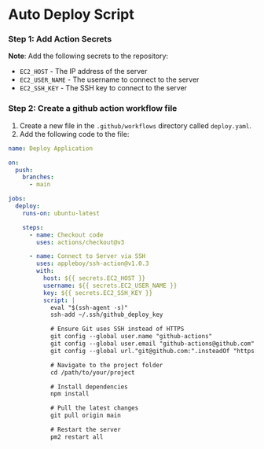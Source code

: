 # Auto Deploy Script

### Step 1: Add Action Secrets

**Note**: Add the following secrets to the repository:

- `EC2_HOST` - The IP address of the server
- `EC2_USER_NAME` - The username to connect to the server
- `EC2_SSH_KEY` - The SSH key to connect to the server

### Step 2: Create a github action workflow file

1. Create a new file in the `.github/workflows` directory called `deploy.yaml`.
2. Add the following code to the file:

```yaml
name: Deploy Application

on:
  push:
    branches:
      - main

jobs:
  deploy:
    runs-on: ubuntu-latest

    steps:
      - name: Checkout code
        uses: actions/checkout@v3

      - name: Connect to Server via SSH
        uses: appleboy/ssh-action@v1.0.3
        with:
          host: ${{ secrets.EC2_HOST }}
          username: ${{ secrets.EC2_USER_NAME }}
          key: ${{ secrets.EC2_SSH_KEY }}
          script: |
            eval "$(ssh-agent -s)"
            ssh-add ~/.ssh/github_deploy_key

            # Ensure Git uses SSH instead of HTTPS
            git config --global user.name "github-actions"
            git config --global user.email "github-actions@github.com"
            git config --global url."git@github.com:".insteadOf "https://github.com/"

            # Navigate to the project folder
            cd /path/to/your/project

            # Install dependencies
            npm install

            # Pull the latest changes
            git pull origin main

            # Restart the server
            pm2 restart all
```
